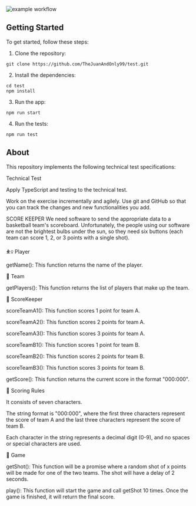 ![example workflow](https://github.com/thejuanandonly99/test/actions/workflows/main.yml/badge.svg)

## Getting Started

To get started, follow these steps:

1. Clone the repository:

```
git clone https://github.com/TheJuanAndOnly99/test.git
```

2. Install the dependencies:

```
cd test
npm install
```

3. Run the app:

```
npm run start
```

4. Run the tests:

``` 
npm run test
```

## About 

This repository implements the following technical test specifications:

Technical Test

Apply TypeScript and testing to the technical test.

Work on the exercise incrementally and agilely. Use git and GitHub so that you can track the changes and new functionalities you add.

SCORE KEEPER
We need software to send the appropriate data to a basketball team's scoreboard. Unfortunately, the people using our software are not the brightest bulbs under the sun, so they need six buttons (each team can score 1, 2, or 3 points with a single shot).

⛹️‍♀️ Player

getName(): This function returns the name of the player.

🏀 Team

getPlayers(): This function returns the list of players that make up the team.

🧮 ScoreKeeper

scoreTeamA1(): This function scores 1 point for team A.

scoreTeamA2(): This function scores 2 points for team A.

scoreTeamA3(): This function scores 3 points for team A.

scoreTeamB1(): This function scores 1 point for team B.

scoreTeamB2(): This function scores 2 points for team B.

scoreTeamB3(): This function scores 3 points for team B.

getScore(): This function returns the current score in the format "000:000".

📐 Scoring Rules

It consists of seven characters.

The string format is "000:000", where the first three characters represent the score of team A and the last three characters represent the score of team B.

Each character in the string represents a decimal digit (0-9), and no spaces or special characters are used.

🏁 Game

getShot(): This function will be a promise where a random shot of x points will be made for one of the two teams. The shot will have a delay of 2 seconds.

play(): This function will start the game and call getShot 10 times. Once the game is finished, it will return the final score.